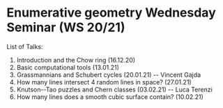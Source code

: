 # Enumerative geometry Wednesday Seminar (WS 20/21)

List of Talks:

1. Introduction and the Chow ring (16.12.20)
2. Basic computational tools (13.01.21)
3. Grassmannians and Schubert cycles (20.01.21) -- Vincent Gajda
4. How many lines intersect 4 random lines in space? (27.01.21)
5. Knutson--Tao puzzles and Chern classes (03.02.21) -- Luca Terenzi
6. How many lines does a smooth cubic surface contain? (10.02.21)
